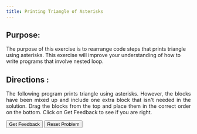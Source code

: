 ```yaml
---
title: Printing Triangle of Asterisks
---
```


## Purpose:

 <p>The purpose of this exercise is to rearrange code steps that prints triangle using asterisks. 
  This exercise will improve your understanding of how to write programs that involve nested loop.</p>


## Directions :

<div style="text-align: justify">
    <p>The following program prints triangle using asterisks. 
      However, the blocks have been mixed up and include one extra block that isn't needed in the solution. 
      Drag the blocks from the top and place them in the correct order on the bottom. 
      Click on Get Feedback to see if you are right.</p>

<div id="5-sortableTrash" class="sortable-code"></div> 
<div id="5-sortable" class="sortable-code"></div> 
<div style="clear:both;"></div> 
<p> 
    <input id="5-feedbackLink" value="Get Feedback" type="button" /> 
    <input id="5-newInstanceLink" value="Reset Problem" type="button" /> 
</p> 
<script type="text/javascript"> 
(function(){
  var initial = "public class NextedTest{\n" +
    "    public static void main(String args[]){\n" +
    "        for(int x = 0; x &lt; 10; x++){\n" +
    "            for(int y = 0; y &lt; x +1; y++){\n" +
    "                System.out.println(&quot;*&quot;);\n" +
    "            }\n" +
    "            System.out.println();        \n" +
    "        }\n" +
    "    }\n" +
    "}\n" +
    "for (int y = 0; y &lt;= 5; y++){ #distractor";
  var parsonsPuzzle = new ParsonsWidget({
    "sortableId": "5-sortable",
    "max_wrong_lines": 10,
    "grader": ParsonsWidget._graders.LineBasedGrader,
    "exec_limit": 2500,
    "can_indent": true,
    "x_indent": 50,
    "lang": "en",
    "trashId": "5-sortableTrash"
  });
  parsonsPuzzle.init(initial);
  parsonsPuzzle.shuffleLines();
  $("#5-newInstanceLink").click(function(event){ 
      event.preventDefault(); 
      parsonsPuzzle.shuffleLines(); 
  }); 
  $("#5-feedbackLink").click(function(event){ 
      event.preventDefault(); 
      parsonsPuzzle.getFeedback(); 
  }); 
})(); 
</script>
